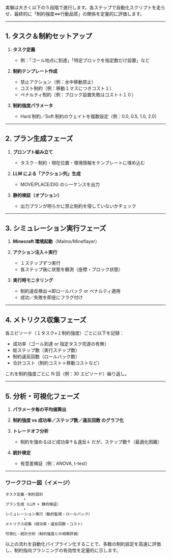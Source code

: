 実験は大きく以下の５段階で進行します。各ステップで自動化スクリプトを走らせ、最終的に「制約強度⇔行動品質」の関係を定量的に評価します。

---

## 1. タスク＆制約セットアップ

1. **タスク定義**

   * 例：「ゴール地点に到達」「特定ブロックを指定数だけ設置」など
2. **制約テンプレート作成**

   * 禁止アクション（例：水中移動禁止）
   * コスト制約（例：移動１マスにつきコスト１）
   * ペナルティ制約（例：ブロック設置失敗はコスト＋１０）
3. **制約強度パラメータ**

   * Hard 制約／Soft 制約のウェイトを複数設定（例：0.0, 0.5, 1.0, 2.0）

---

## 2. プラン生成フェーズ

1. **プロンプト組み立て**

   * タスク・制約・現在位置・環境情報をテンプレートに埋め込む
2. **LLM による「アクション列」生成**

   * MOVE/PLACE/DIG のシーケンスを出力
3. **静的検証（オプション）**

   * 出力プランが明らかに禁止制約を侵していないかチェック

---

## 3. シミュレーション実行フェーズ

1. **Minecraft 環境起動**（Malmo/Mineflayer）
2. **アクション注入＋実行**

   * １ステップずつ実行
   * 各ステップ後に状態を観測（座標・ブロック状態）
3. **実行時モニタリング**

   * 制約違反検出→即ロールバック or ペナルティ適用
   * 成功／失敗を即座にフラグ付け

---

## 4. メトリクス収集フェーズ

各エピソード（１タスク×１制約強度）ごとに以下を記録：

* 成功率（ゴール到達 or 指定タスク完遂の有無）
* 総ステップ数（実行ステップ数）
* 制約違反回数（ロールバック数）
* 合計コスト（制約コスト＋移動コストなど）

これを制約強度ごとに N 回（例：30 エピソード）繰り返し。

---

## 5. 分析・可視化フェーズ

1. **パラメータ毎の平均値算出**
2. **制約強度 vs 成功率／ステップ数／違反回数 のグラフ化**
3. **トレードオフ分析**

   * 制約を強めるほど成功率↑＆違反↓ だが、ステップ数↑（最適化困難）
4. **統計検定**

   * 有意差検証（例：ANOVA, t-test）

---

### ワークフロー図（イメージ）

```
タスク定義・制約設計
        ↓
プラン生成（LLM + 静的検証）
        ↓
シミュレーション実行（動的監視・ロールバック）
        ↓
メトリクス収集（成功率・違反回数・コスト）
        ↓
可視化・統計分析（制約強度との相関評価）
```

以上の流れを自動化パイプライン化することで、多数の制約設定を高速に評価し、制約指向プランニングの有効性を定量的に示します。
